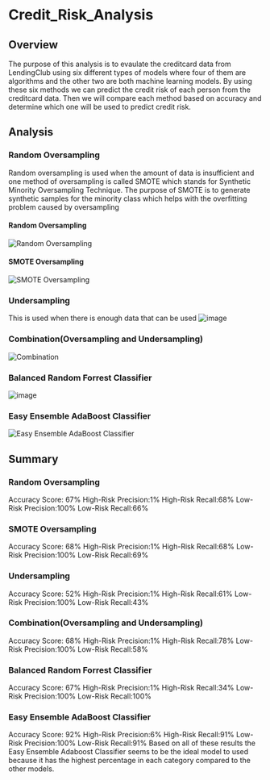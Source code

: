 # Credit_Risk_Analysis
## Overview
The purpose of this analysis is to evaulate the creditcard data from LendingClub using six different types of models where four of them are algorithms and the other two are both machine learning models. By using these six methods we can predict the credit risk of each person from the creditcard data. Then we will compare each method based on accuracy and determine which one will be used to predict credit risk.
## Analysis
### Random Oversampling
Random oversampling is used when the amount of data is insufficient and one method of oversampling is called SMOTE which stands for Synthetic Minority Oversampling Technique. The purpose of SMOTE is to generate synthetic samples for the minority class which helps with the overfitting problem caused by oversampling 
#### Random Oversampling
![Random Oversampling](https://user-images.githubusercontent.com/98357581/174683728-ef67c8f3-30cb-4005-b52c-ec4d1258af49.png)
#### SMOTE Oversampling
![SMOTE Oversampling](https://user-images.githubusercontent.com/98357581/174683821-ee65d75f-0c75-4b84-9ac9-da1f2aef1f02.png)
### Undersampling
This is used when there is enough data that can be used 
![image](https://user-images.githubusercontent.com/98357581/174684050-bb209080-f04b-49e2-8219-73302d4b67eb.png)
### Combination(Oversampling and Undersampling)
![Combination](https://user-images.githubusercontent.com/98357581/174684103-47a91c41-5b97-4242-a0af-173aef964b1f.png)
### Balanced Random Forrest Classifier
![image](https://user-images.githubusercontent.com/98357581/174684210-a2521e86-9bf1-4456-a57a-70ecb33bba0c.png)
### Easy Ensemble AdaBoost Classifier
![Easy Ensemble AdaBoost Classifier](https://user-images.githubusercontent.com/98357581/174684335-ac839ec5-c908-41f1-aef4-7e6ca8a7036a.png)
## Summary
### Random Oversampling
Accuracy Score: 67%
High-Risk Precision:1%   High-Risk Recall:68%
Low-Risk Precision:100%     Low-Risk Recall:66%
### SMOTE Oversampling
Accuracy Score: 68%
High-Risk Precision:1%   High-Risk Recall:68%
Low-Risk Precision:100%     Low-Risk Recall:69%
### Undersampling
Accuracy Score: 52%
High-Risk Precision:1%   High-Risk Recall:61%
Low-Risk Precision:100%     Low-Risk Recall:43%
### Combination(Oversampling and Undersampling)
Accuracy Score: 68%
High-Risk Precision:1%   High-Risk Recall:78%
Low-Risk Precision:100%     Low-Risk Recall:58%
### Balanced Random Forrest Classifier
Accuracy Score: 67%
High-Risk Precision:1%   High-Risk Recall:34%
Low-Risk Precision:100%     Low-Risk Recall:100%
### Easy Ensemble AdaBoost Classifier
Accuracy Score: 92%
High-Risk Precision:6%  High-Risk Recall:91%
Low-Risk Precision:100%     Low-Risk Recall:91%
Based on all of these results the Easy Ensemble Adaboost Classifier seems to be the ideal model to used because it has the highest percentage in each category compared to the other models. 
